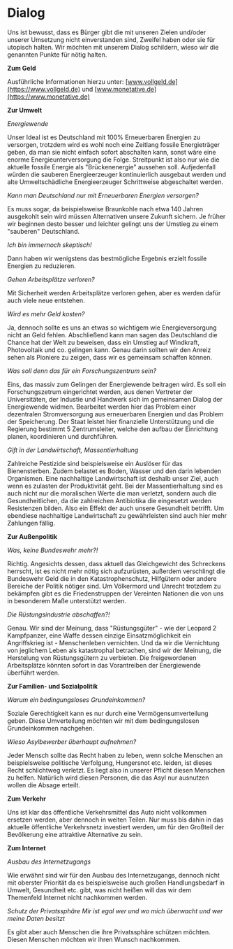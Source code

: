# Dialog


Uns ist bewusst, dass es Bürger gibt die mit unseren Zielen und/oder unserer Umsetzung nicht einverstanden sind, Zweifel haben oder sie für utopisch halten. Wir möchten mit unserem Dialog schildern, wieso wir die genannten Punkte für nötig halten. 

__Zum Geld__ 

Ausführliche Informationen hierzu unter: 
[www.vollgeld.de](https://www.vollgeld.de) und [www.monetative.de](https://www.monetative.de)

__Zur Umwelt__

*Energiewende*
 
Unser Ideal ist es Deutschland mit 100% Erneuerbaren Energien zu versorgen, trotzdem wird es wohl noch eine Zeitlang fossile Energieträger geben, da man sie nicht einfach sofort abschalten kann, sonst wäre eine enorme Energieunterversorgung die Folge. Streitpunkt ist also nur wie die aktuelle fossile Energie als "Brückenenergie" aussehen soll. Aufjedenfall würden die sauberen Energieerzeuger kontinuierlich ausgebaut werden und alte Umweltschädliche Energieerzeuger Schrittweise abgeschaltet werden. 

*Kann man Deutschland nur mit Erneuerbaren Energien versorgen?* 

Es muss sogar, da beispielsweise Braunkohle nach etwa 140 Jahren ausgekohlt sein wird müssen Alternativen unsere Zukunft sichern. Je früher wir beginnen desto besser und leichter gelingt uns der Umstieg zu einem "sauberen" Deutschland. 

*Ich bin immernoch skeptisch!*

Dann haben wir wenigstens das bestmögliche Ergebnis erzielt fossile Energien zu reduzieren. 

*Gehen Arbeitsplätze verloren?*

Mit Sicherheit werden Arbeitsplätze verloren gehen, aber es werden dafür auch viele neue entstehen. 

*Wird es mehr Geld kosten?*

Ja, dennoch sollte es uns an etwas so wichtigem wie Energieversorgung nicht an Geld fehlen. 
Abschließend kann man sagen das Deutschland die Chance hat der Welt zu beweisen, dass ein Umstieg auf Windkraft, Photovoltaik und co. gelingen kann. Genau darin sollten wir den Anreiz sehen als Pioniere zu zeigen, dass wir es gemeinsam schaffen können. 

*Was soll denn das für ein Forschungszentrum sein?*

Eins, das massiv zum Gelingen der Energiewende beitragen wird. Es soll ein Forschungszetrum eingerichtet werden, aus denen Vertreter der Universitäten, der Industie und Handwerk sich im gemeinsamen Dialog der Energiewende widmen. Bearbeitet werden hier das Problem einer dezentralen Stromversorgung aus erneuerbaren Energien und das Problem der Speicherung. Der Staat leistet hier finanzielle Unterstützung und die Regierung bestimmt 5 Zentrumsleiter, welche den aufbau der Einrichtung planen, koordinieren und durchführen. 

*Gift in der Landwirtschaft, Massentierhaltung*

Zahlreiche Pestizide sind beispielsweise ein Auslöser für das Bienensterben. Zudem belastet es Boden, Wasser und den darin lebenden Organismen. Eine nachhaltige Landwirtschaft ist deshalb unser Ziel, auch wenn es zulasten der Produktivität geht. Bei der Massentierhaltung sind es auch nicht nur die moralischen Werte die man verletzt, sondern auch die Gesundheitlichen, da die zahlreichen Antibiotika die eingesetzt werden Resistenzen bilden. Also ein Effekt der auch unsere Gesundheit betrifft. Um ebendiese nachhaltige Landwirtschaft zu gewährleisten sind auch hier mehr Zahlungen fällig. 

__Zur Außenpolitik__ 

*Was, keine Bundeswehr mehr?!*
 
Richtig. Angesichts dessen, dass aktuell das Gleichgewicht des Schreckens herrscht, ist es nicht mehr nötig sich aufzurüsten, außerdem verschlingt die Bundeswehr Geld die in den Katastrophenschutz, Hilfgütern oder andere Bereiche der Politik nötiger sind. Um Völkermord und Unrecht trotzdem zu bekämpfen gibt es die Friedenstruppen der Vereinten Nationen die von uns in besonderem Maße unterstützt werden. 

*Die Rüstungsindustrie abschaffen?!*
 
Genau. Wir sind der Meinung, dass "Rüstungsgüter" - wie der Leopard 2 Kampfpanzer, eine Waffe dessen einzige Einsatzmöglichkeit ein Angriffskrieg ist - Menschenleben vernichten. Und da wir die Vernichtung von jeglichem Leben als katastrophal betrachen, sind wir der Meinung, die Herstelung von Rüstungsgütern zu verbieten. Die freigewordenen Arbeitsplätze könnten sofort in das Vorantreiben der Energiewende überführt werden. 

__Zur Familien- und Sozialpolitik__ 

*Warum ein bedingungsloses Grundeinkommen?*
 
Soziale Gerechtigkeit kann es nur durch eine Vermögensumverteilung geben. Diese Umverteilung möchten wir mit dem bedingungslosen Grundeinkommen nachgehen. 

*Wieso Asylbewerber überhaupt aufnehmen?* 

Jeder Mensch sollte das Recht haben zu leben, wenn solche Menschen an beispielsweise politische Verfolgung, Hungersnot etc. leiden, ist dieses Recht schlichtweg verletzt. Es liegt also in unserer Pflicht diesen Menschen zu helfen. Natürlich wird diesen Personen, die das Asyl nur ausnutzen wollen die Absage erteilt. 

__Zum Verkehr__ 

Uns ist klar das öffentliche Verkehrsmittel das Auto nicht vollkommen ersetzen werden, aber dennoch in weiten Teilen. Nur muss bis dahin in das aktuelle öffentliche Verkehrsnetz investiert werden, um für den Großteil der Bevölkerung eine attraktive Alternative zu sein. 

__Zum Internet__

*Ausbau des Internetzugangs* 

Wie erwähnt sind wir für den Ausbau des Internetzugangs, dennoch nicht mit oberster Priorität da es beispielsweise auch großen Handlungsbedarf in Umwelt, Gesundheit etc. gibt, was nicht heißen will das wir dem Themenfeld Internet nicht nachkommen werden. 

*Schutz der Privatssphäre* 
*Mir ist egal wer und wo mich überwacht und wer meine Daten besitzt*
 
Es gibt aber auch Menschen die ihre Privatssphäre schützen möchten. Diesen Menschen möchten wir ihren Wunsch nachkommen.